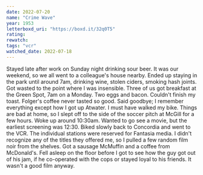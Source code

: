 ```yaml
---
date: 2022-07-20
name: "Crime Wave"
year: 1953
letterboxd_uri: "https://boxd.it/32q0T5"
rating: 
rewatch: 
tags: "vcr"
watched_date: 2022-07-18
---
```


Stayed late after work on Sunday night drinking sour beer. It was our weekend, so we all went to a colleague's house nearby. Ended up staying in the park until around 7am, drinking wine, stolen ciders, smoking hash joints. Got wasted to the point where I was insensible. Three of us got breakfast at the Green Spot, 7am on a Monday. Two eggs and bacon. Couldn't finish my toast. Folger's coffee never tasted so good. Said goodbye; I remember everything except how I got up Atwater. I must have walked my bike. Things are bad at home, so I slept off to the side of the soccer pitch at McGill for a few hours. Woke up around 10:30am. Wanted to go see a movie, but the earliest screening was 12:30. Biked slowly back to Concordia and went to the VCR. The individual stations were reserved for Fantasia media. I didn't recognize any of the titles they offered me, so I pulled a few random film noir from the shelves. Got a sausage McMuffin and a coffee from McDonald's. Fell asleep on the floor before I got to see how the guy got out of his jam, if he co-operated with the cops or stayed loyal to his friends. It wasn't a good film anyway.
